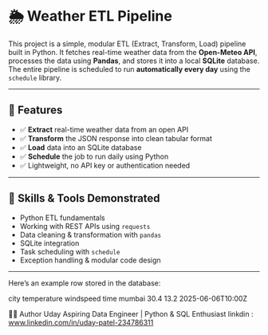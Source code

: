 # 🌦️ Weather ETL Pipeline

This project is a simple, modular ETL (Extract, Transform, Load) pipeline built in Python. It fetches real-time weather data from the **Open-Meteo API**, processes the data using **Pandas**, and stores it into a local **SQLite** database. The entire pipeline is scheduled to run **automatically every day** using the `schedule` library.

---

## 📌 Features

- ✅ **Extract** real-time weather data from an open API
- ✅ **Transform** the JSON response into clean tabular format
- ✅ **Load** data into an SQLite database
- ✅ **Schedule** the job to run daily using Python
- ✅ Lightweight, no API key or authentication needed

---

## 🧠 Skills & Tools Demonstrated

- Python ETL fundamentals
- Working with REST APIs using `requests`
- Data cleaning & transformation with `pandas`
- SQLite integration
- Task scheduling with `schedule`
- Exception handling & modular code design

---

Here’s an example row stored in the database:

city	temperature	windspeed	time
mumbai	30.4	13.2	2025-06-06T10:00Z

🧑‍💻 Author
Uday
Aspiring Data Engineer | Python & SQL Enthusiast
linkdin : www.linkedin.com/in/uday-patel-234786311

